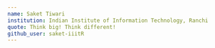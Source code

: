 ```yaml
---
name: Saket Tiwari
institution: Indian Institute of Information Technology, Ranchi
quote: Think big! Think different!
github_user: saket-iiitR
---
```

